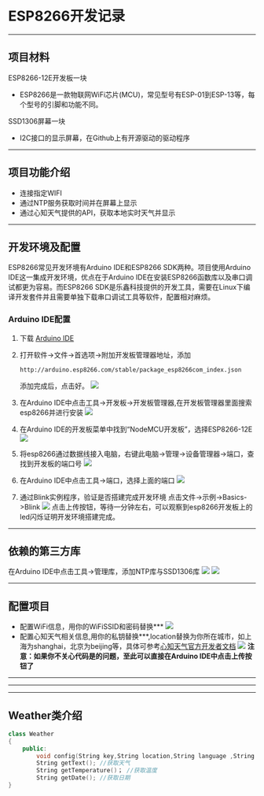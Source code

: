 # ESP8266开发记录

---


## 项目材料

ESP8266-12E开发板一块

- ESP8266是一款物联网WiFi芯片(MCU)，常见型号有ESP-01到ESP-13等，每个型号的引脚和功能不同。

SSD1306屏幕一块

- I2C接口的显示屏幕，在Github上有开源驱动的驱动程序

---


## 项目功能介绍

- 连接指定WIFI
- 通过NTP服务获取时间并在屏幕上显示
- 通过心知天气提供的API，获取本地实时天气并显示

---


## 开发环境及配置

ESP8266常见开发环境有Arduino IDE和ESP8266 SDK两种。项目使用Arduino IDE这一集成开发环境，优点在于Arduino IDE在安装ESP8266函数库以及串口调试都更为容易。而ESP8266 SDK是乐鑫科技提供的开发工具，需要在Linux下编译开发套件并且需要单独下载串口调试工具等软件，配置相对麻烦。

### Arduino IDE配置

1. 下载 [Arduino IDE](https://www.arduino.cc/en/software)

2. 打开软件->文件->首选项->附加开发板管理器地址，添加
	
	```html
	http://arduino.esp8266.com/stable/package_esp8266com_index.json
	```
	添加完成后，点击好。
![](images/arduino_setting1.png)
	
3. 在Arduino IDE中点击工具->开发板->开发板管理器,在开发板管理器里面搜索esp8266并进行安装
  ![](images/arduino_setting2.png)

4. 在Arduino IDE的开发板菜单中找到“NodeMCU开发板”，选择ESP8266-12E
  ![](images/arduino_setting3.png)

5. 将esp8266通过数据线接入电脑，右键此电脑->管理->设备管理器->端口，查找到开发板的端口号
  ![](images/arduino_setting4.png)

6. 在Arduino IDE中点击工具->端口，选择上面的端口
  ![](images/arduino_setting5.png)

7. 通过Blink实例程序，验证是否搭建完成开发环境
  点击文件->示例->Basics->Blink
  ![](images/arduino_setting6.png)
  点击上传按钮，等待一分钟左右，可以观察到esp8266开发板上的led闪烁证明开发环境搭建完成。

---


## 依赖的第三方库
在Arduino IDE中点击工具->管理库，添加NTP库与SSD1306库
![](images/lib1.png)
![](images/lib2.png)

---

## 配置项目
- 配置WiFi信息，用你的WiFiSSID和密码替换***
	![](images/wifi_setting.png)
- 配置心知天气相关信息,用你的私钥替换***,location替换为你所在城市，如上海为shanghai，北京为beijing等，具体可参考[心知天气官方开发者文档](https://docs.seniverse.com/api/start/common.html#%E5%9C%B0%E7%82%B9-location)
	![](images/weather_setting.png)
**注意：如果你不关心代码是的问题，至此可以直接在Arduino IDE中点击上传按钮了**

---
---
---

## Weather类介绍

```c++
class Weather
{
    public:
    	void config(String key,String location,String language ,String unit); //传入API需要的参数
    	String getText(); //获取天气
    	String getTemperature()； //获取温度
        String getDate(); //获取日期
}
```

